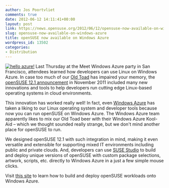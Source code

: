 ```yaml
---
author: Jos Poortvliet
comments: true
date: 2012-06-12 14:11:41+00:00
layout: post
link: https://news.opensuse.org/2012/06/12/opensuse-now-available-on-windows-azure/
slug: opensuse-now-available-on-windows-azure
title: openSUSE now available on Windows Azure
wordpress_id: 13502
categories:
- Distribution
---
```


[![hello azure!](http://2.bp.blogspot.com/-vosCD7Mt5SQ/T9Cy5wFqKxI/AAAAAAAAAHc/e7nCXUVXDoY/s320/hello-azure.png)](http://susestudio.com)
Last Thursday at the Meet Windows Azure party in San Francisco, attendees learned how developers can use Linux on Windows Azure. In case too much of our [Old Toad](http://en.opensuse.org/openSUSE:Beer) has impaired your memory, the [openSUSE 12.1 announcement](http://news.opensuse.org/2011/11/16/opensuse-12-1-all-green/) in November 2011 included many new innovations and tools to help developers run cutting edge Linux-based operating systems in cloud environments.

This innovation has worked really well! In fact, even [Windows Azure](http://www.windowsazure.com/en-us/) has taken a liking to our Linux operating system and developer tools because now you can run openSUSE on Windows Azure. The Windows Azure team apparently likes to mix our Old Toad beer with their Windows Azure Kool-Aid – which we thought sounded really strange, but we don't mind another place for openSUSE to run.  <!-- more -->

We designed openSUSE 12.1 with such integration in mind, making it even versatile and extensible for supporting mixed IT environments including public and private clouds. And, developers can use [SUSE Studio](http://www.susestudio.com/) to build and deploy unique versions of openSUSE with custom package selections, artwork, scripts, etc. directly to Windows Azure in a just a few simple mouse clicks. 

Visit [this site](http://www.suse.com/suse-linux-enterprise-server-on-azure) to learn how to build and deploy openSUSE workloads onto Windows Azure.
